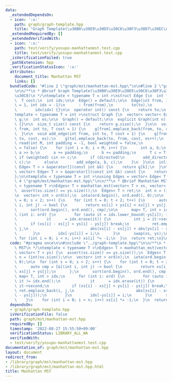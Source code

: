 ```yaml
---
data:
  _extendedDependsOn:
  - icon: ':x:'
    path: graph/graph-template.hpp
    title: "Graph Template(\u30B0\u30E9\u30D5\u30C6\u30F3\u30D7\u30EC\u30FC\u30C8)"
  _extendedRequiredBy: []
  _extendedVerifiedWith:
  - icon: ':x:'
    path: test/verify/yosupo-manhattanmst.test.cpp
    title: test/verify/yosupo-manhattanmst.test.cpp
  _isVerificationFailed: true
  _pathExtension: hpp
  _verificationStatusIcon: ':x:'
  attributes:
    document_title: Manhattan MST
    links: []
  bundledCode: "#line 2 \"graph/mst/manhattan-mst.hpp\"\n\n#line 2 \"graph/graph-template.hpp\"\
    \n\n/**\n * @brief Graph Template(\u30B0\u30E9\u30D5\u30C6\u30F3\u30D7\u30EC\u30FC\
    \u30C8)\n */\ntemplate < typename T = int >\nstruct Edge {\n  int from, to;\n\
    \  T cost;\n  int idx;\n\n  Edge() = default;\n\n  Edge(int from, int to, T cost\
    \ = 1, int idx = -1)\n      : from(from),\n        to(to),\n        cost(cost),\n\
    \        idx(idx) {}\n\n  operator int() const {\n    return to;\n  }\n};\n\n\
    template < typename T = int >\nstruct Graph {\n  vector< vector< Edge< T > > >\
    \ g;\n  int es;\n\n  Graph() = default;\n\n  explicit Graph(int n): g(n), es(0)\
    \ {}\n\n  size_t size() const {\n    return g.size();\n  }\n\n  void add_directed_edge(int\
    \ from, int to, T cost = 1) {\n    g[from].emplace_back(from, to, cost, es++);\n\
    \  }\n\n  void add_edge(int from, int to, T cost = 1) {\n    g[from].emplace_back(from,\
    \ to, cost, es);\n    g[to].emplace_back(to, from, cost, es++);\n  }\n\n  void\
    \ read(int M, int padding = -1, bool weighted = false,\n            bool directed\
    \ = false) {\n    for (int i = 0; i < M; i++) {\n      int a, b;\n      cin >>\
    \ a >> b;\n      a += padding;\n      b += padding;\n      T c = T(1);\n     \
    \ if (weighted) cin >> c;\n      if (directed)\n        add_directed_edge(a, b,\
    \ c);\n      else\n        add_edge(a, b, c);\n    }\n  }\n\n  inline vector<\
    \ Edge< T > > &operator[](const int &k) {\n    return g[k];\n  }\n\n  inline const\
    \ vector< Edge< T > > &operator[](const int &k) const {\n    return g[k];\n  }\n\
    };\n\ntemplate < typename T = int >\nusing Edges = vector< Edge< T > >;\n#line\
    \ 4 \"graph/mst/manhattan-mst.hpp\"\n\n/**\n * @brief Manhattan MST\n */\ntemplate\
    \ < typename T >\nEdges< T > manhattan_mst(vector< T > xs, vector< T > ys) {\n\
    \  assert(xs.size() == ys.size());\n  Edges< T > ret;\n  int n = (int)xs.size();\n\
    \n  vector< int > ord(n);\n  iota(ord.begin(), ord.end(), 0);\n\n  for (int s\
    \ = 0; s < 2; s++) {\n    for (int t = 0; t < 2; t++) {\n      auto cmp = [&](int\
    \ i, int j) -> bool {\n        return xs[i] + ys[i] < xs[j] + ys[j];\n      };\n\
    \      sort(ord.begin(), ord.end(), cmp);\n\n      map< T, int > idx;\n      for\
    \ (int i: ord) {\n        for (auto it = idx.lower_bound(-ys[i]); it != idx.end();\n\
    \             it      = idx.erase(it)) {\n          int j = it->second;\n    \
    \      if (xs[i] - xs[j] < ys[i] - ys[j]) break;\n          ret.emplace_back(i,\
    \ j,\n                           abs(xs[i] - xs[j]) + abs(ys[i] - ys[j]));\n \
    \       }\n        idx[-ys[i]] = i;\n      }\n      swap(xs, ys);\n    }\n   \
    \ for (int i = 0; i < n; i++) xs[i] *= -1;\n  }\n  return ret;\n}\n"
  code: "#pragma once\n\n#include \"../graph-template.hpp\"\n\n/**\n * @brief Manhattan\
    \ MST\n */\ntemplate < typename T >\nEdges< T > manhattan_mst(vector< T > xs,\
    \ vector< T > ys) {\n  assert(xs.size() == ys.size());\n  Edges< T > ret;\n  int\
    \ n = (int)xs.size();\n\n  vector< int > ord(n);\n  iota(ord.begin(), ord.end(),\
    \ 0);\n\n  for (int s = 0; s < 2; s++) {\n    for (int t = 0; t < 2; t++) {\n\
    \      auto cmp = [&](int i, int j) -> bool {\n        return xs[i] + ys[i] <\
    \ xs[j] + ys[j];\n      };\n      sort(ord.begin(), ord.end(), cmp);\n\n     \
    \ map< T, int > idx;\n      for (int i: ord) {\n        for (auto it = idx.lower_bound(-ys[i]);\
    \ it != idx.end();\n             it      = idx.erase(it)) {\n          int j =\
    \ it->second;\n          if (xs[i] - xs[j] < ys[i] - ys[j]) break;\n         \
    \ ret.emplace_back(i, j,\n                           abs(xs[i] - xs[j]) + abs(ys[i]\
    \ - ys[j]));\n        }\n        idx[-ys[i]] = i;\n      }\n      swap(xs, ys);\n\
    \    }\n    for (int i = 0; i < n; i++) xs[i] *= -1;\n  }\n  return ret;\n}\n"
  dependsOn:
  - graph/graph-template.hpp
  isVerificationFile: false
  path: graph/mst/manhattan-mst.hpp
  requiredBy: []
  timestamp: '2022-08-27 15:55:50+09:00'
  verificationStatus: LIBRARY_ALL_WA
  verifiedWith:
  - test/verify/yosupo-manhattanmst.test.cpp
documentation_of: graph/mst/manhattan-mst.hpp
layout: document
redirect_from:
- /library/graph/mst/manhattan-mst.hpp
- /library/graph/mst/manhattan-mst.hpp.html
title: Manhattan MST
---
```

